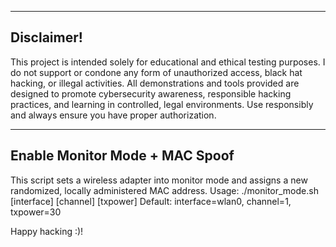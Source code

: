  -----------------------------
 Disclaimer!
 -----------------------------

 This project is intended solely for educational and ethical testing purposes.
 I do not support or condone any form of unauthorized access, black hat hacking, or illegal activities. 
 All demonstrations and tools provided are designed to promote cybersecurity awareness, responsible hacking practices, and learning in controlled, legal environments.
 Use responsibly and always ensure you have proper authorization.
 
  -----------------------------
 Enable Monitor Mode + MAC Spoof
 -----------------------------
 This script sets a wireless adapter into monitor mode
 and assigns a new randomized, locally administered MAC address.
 Usage: ./monitor_mode.sh [interface] [channel] [txpower]
 Default: interface=wlan0, channel=1, txpower=30

 Happy hacking :)!
